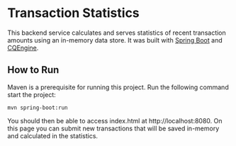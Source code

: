 # Transaction Statistics

This backend service calculates and serves statistics of recent transaction amounts using an in-memory data store. It was built with [Spring Boot](https://projects.spring.io/spring-boot/) and [CQEngine](https://github.com/npgall/cqengine).

## How to Run

Maven is a prerequisite for running this project.
Run the following command start the project:

```
mvn spring-boot:run
```

You should then be able to access index.html at http://localhost:8080. On this page you can submit new transactions that will be saved in-memory and calculated in the statistics.